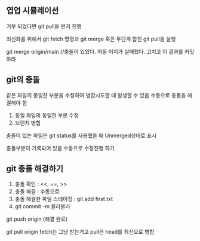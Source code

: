 ## 엽업 시뮬레이션
거부 되었다면
git pull을 먼저 진행

최신화를 위해서 git fetch 명령과 git merge 혹은 두단계 합친 git pull을 실행

git merge origin/main
//충돌이 있었다. 자동 머지가 실패했다. 고치고 이 결과를 커밋하라

## git의 충돌
같은 파일의 동일한 부분을 수정하여 병합시도할 때 발생할 수 있음
수동으로 충돌을 해결해야 함
1. 동일 파일의 동일한 부분 수정
2. 브랜치 병합

충돌이 있는 파일은 git status를 사용했을 때 Unmerged상태로 표시

충돌부분이 기록되어 있음
수동으로 수정진행 하기

## git 충돌 해결하기
1. 충돌 확인 : <<, ==, >>
2. 충돌 해결 : 수동으로
3. 충돌 해결한 파일 스테이징 : git add first.txt
4. git commit -m 블라블라

git push origin
(해결 완료)

git pull origin
fetch는 그냥 받는거고 pull은 head를 최신으로 병합









